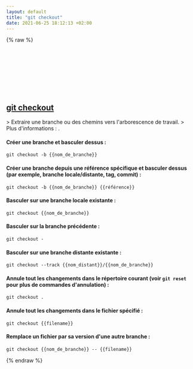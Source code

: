 ```yaml
---
layout: default
title: "git checkout"
date: 2021-06-25 18:12:13 +02:00
---
```

{% raw %}
<h2 id="git-checkout">
  <a href="/fr/common/git-checkout.html">git checkout</a> <a href="#git-checkout"><svg class="icon">
    <use href="/assets/images/unicode_sprite.svg#link" />
  </svg></a>
</h2>
> Extraire une branche ou des chemins vers l'arborescence de travail.
> Plus d'informations : <https://git-scm.com/docs/git-checkout>.

#### Créer une branche et basculer dessus :
```shell
git checkout -b {{nom_de_branche}}
```
#### Créer une branche depuis une référence spécifique et basculer dessus (par exemple, branche locale/distante, tag, commit) :
```shell
git checkout -b {{nom_de_branche}} {{référence}}
```
#### Basculer sur une branche locale existante :
```shell
git checkout {{nom_de_branche}}
```
#### Basculer sur la branche précédente :
```shell
git checkout -
```
#### Basculer sur une branche distante existante :
```shell
git checkout --track {{nom_distant}}/{{nom_de_branche}}
```
#### Annule tout les changements dans le répertoire courant (voir `git reset` pour plus de commandes d'annulation) :
```shell
git checkout .
```
#### Annule tout les changements dans le fichier spécifié :
```shell
git checkout {{filename}}
```
#### Remplace un fichier par sa version d'une autre branche :
```shell
git checkout {{nom_de_branche}} -- {{filename}}
```
{% endraw %}